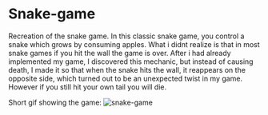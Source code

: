 # Snake-game
Recreation of the snake game.
In this classic snake game, you control a snake which grows by consuming apples. What i didnt realize is that in most snake games if you hit the wall the game is over. After i had already implemented my game, I discovered this mechanic, but instead of causing death, I made it so that when the snake hits the wall, it reappears on the opposite side, which turned out to be an unexpected twist in my game. However if you still hit your own tail you will die.

Short gif showing the game:
![snake-game](https://github.com/IvailoPe/Snake-game/assets/123314052/097b1842-f1c0-46f1-bbe6-e492922f7050)

